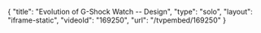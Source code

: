 {
    "title": "Evolution of G-Shock Watch  -- Design",
    "type": "solo",
    "layout": "iframe-static",
    "videoId": "169250",
    "url": "\/tvpembed\/169250"
}